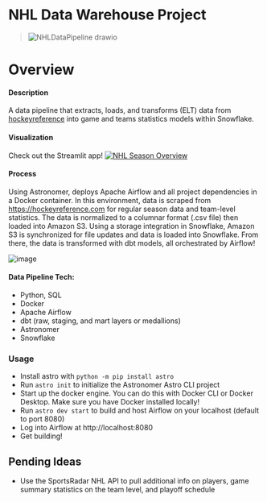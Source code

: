 # NHL Data Warehouse Project 

> ![NHLDataPipeline drawio](https://github.com/user-attachments/assets/92d5aa6a-68ef-4ff0-ab0a-4f2d886fa8ef)


Overview
========

#### Description
A data pipeline that extracts, loads, and transforms (ELT) data from [hockeyreference](https://hockeyreference.com) into game and teams statistics models within Snowflake. 

#### Visualization 
Check out the Streamlit app! [![NHL Season Overview](https://static.streamlit.io/badges/streamlit_badge_black_white.svg)](https://nhlseasonoverview.streamlit.app)
#### Process
Using Astronomer, deploys Apache Airflow and all project dependencies in a Docker container. In this environment, data is scraped from https://hockeyreference.com for regular season data and team-level statistics. The data is normalized to a columnar format (.csv file) then loaded into Amazon S3. Using a storage integration in Snowflake, Amazon S3 is synchronized for file updates and data is loaded into Snowflake. From there, the data is transformed with dbt models, all orchestrated by Airflow!

![image](https://github.com/user-attachments/assets/66e22912-1246-496e-b998-25b3715e90c0)

#### Data Pipeline Tech: 
- Python, SQL
- Docker
- Apache Airflow
- dbt (raw, staging, and mart layers or medallions)
- Astronomer
- Snowflake

### Usage
- Install astro with `python -m pip install astro`
- Run `astro init` to initialize the Astronomer Astro CLI project
- Start up the docker engine. You can do this with Docker CLI or Docker Desktop. Make sure you have Docker installed locally!
- Run `astro dev start` to build and host Airflow on your localhost (default to port 8080)
- Log into Airflow at http://localhost:8080
- Get building!

## Pending Ideas 
- Use the SportsRadar NHL API to pull additional info on players, game summary statistics on the team level, and playoff schedule
